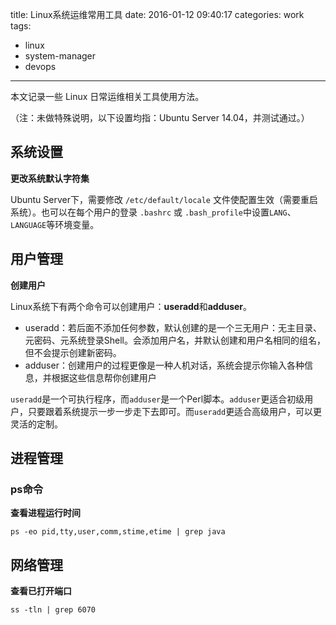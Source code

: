title: Linux系统运维常用工具
date: 2016-01-12 09:40:17
categories: work
tags:
- linux
- system-manager
- devops
---

本文记录一些 Linux 日常运维相关工具使用方法。

（注：未做特殊说明，以下设置均指：Ubuntu Server 14.04，并测试通过。）

## 系统设置

**更改系统默认字符集**

Ubuntu Server下，需要修改 `/etc/default/locale` 文件使配置生效（需要重启系统）。也可以在每个用户的登录 `.bashrc` 或 `.bash_profile`中设置`LANG`、`LANGUAGE`等环境变量。

## 用户管理

**创建用户**

Linux系统下有两个命令可以创建用户：**useradd**和**adduser**。

- useradd：若后面不添加任何参数，默认创建的是一个三无用户：无主目录、元密码、元系统登录Shell。会添加用户名，并默认创建和用户名相同的组名，但不会提示创建新密码。
- adduser：创建用户的过程更像是一种人机对话，系统会提示你输入各种信息，并根据这些信息帮你创建用户

`useradd`是一个可执行程序，而`adduser`是一个Perl脚本。`adduser`更适合初级用户，只要跟着系统提示一步一步走下去即可。而`useradd`更适合高级用户，可以更灵活的定制。


## 进程管理

### ps命令

**查看进程运行时间**

```
ps -eo pid,tty,user,comm,stime,etime | grep java
```

## 网络管理

**查看已打开端口**

```
ss -tln | grep 6070
```

